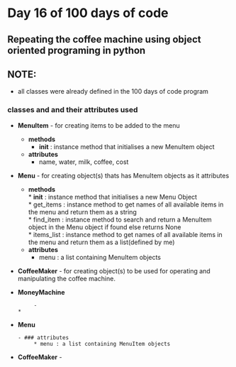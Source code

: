 # Day 16 of 100 days of code


## Repeating the coffee machine using object oriented programing in python
  
## NOTE:
- all classes were already defined in the 100 days of code program


### classes and and their attributes used
- __MenuItem__ - for creating items to be added to the menu
  - __methods__
    - __init__ : instance method that initialises a new MenuItem object
  - __attributes__
    * name, water, milk, coffee, cost
- __Menu__ - for creating object(s) thats has MenuItem objects as it attributes
  * __methods__  
        * __init__ : instance method that initialises a new Menu Object  
    	* get_items : instance method to get names of all available items in the menu and return them as a string  
    	* find_item : instance method to search and return a MenuItem object in the Menu object if found else returns None  
    	* items_list : instance method to get names of all available items in the menu and return them as a list(defined by me)  
  * **attributes**
	* menu : a list containing MenuItem objects


- __CoffeeMaker__ - for creating object(s) to be used for operating and manipulating the coffee machine.


- __MoneyMachine__




	       - 
	  * 

* __Menu__ 

      - ### attributes
      	   * menu : a list containing MenuItem objects
      	   
	   
* __CoffeeMaker__ - 
	   